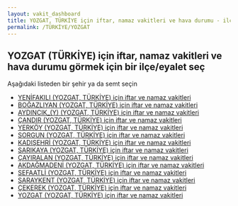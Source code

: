 ```yaml
---
layout: vakit_dashboard
title: YOZGAT, TÜRKİYE için iftar, namaz vakitleri ve hava durumu - ilçe/eyalet seç
permalink: /TÜRKİYE/YOZGAT
---
```


## YOZGAT (TÜRKİYE) için iftar, namaz vakitleri ve hava durumu  görmek için bir ilçe/eyalet seç

Aşağıdaki listeden bir şehir ya da semt seçin

* [YENİFAKILI (YOZGAT, TÜRKİYE) için iftar ve namaz vakitleri](/TÜRKİYE/YOZGAT/YENİFAKILI)
* [BOĞAZLIYAN (YOZGAT, TÜRKİYE) için iftar ve namaz vakitleri](/TÜRKİYE/YOZGAT/BOĞAZLIYAN)
* [AYDINCIK_(Y) (YOZGAT, TÜRKİYE) için iftar ve namaz vakitleri](/TÜRKİYE/YOZGAT/AYDINCIK_(Y))
* [ÇANDIR (YOZGAT, TÜRKİYE) için iftar ve namaz vakitleri](/TÜRKİYE/YOZGAT/ÇANDIR)
* [YERKÖY (YOZGAT, TÜRKİYE) için iftar ve namaz vakitleri](/TÜRKİYE/YOZGAT/YERKÖY)
* [SORGUN (YOZGAT, TÜRKİYE) için iftar ve namaz vakitleri](/TÜRKİYE/YOZGAT/SORGUN)
* [KADIŞEHRİ (YOZGAT, TÜRKİYE) için iftar ve namaz vakitleri](/TÜRKİYE/YOZGAT/KADIŞEHRİ)
* [SARIKAYA (YOZGAT, TÜRKİYE) için iftar ve namaz vakitleri](/TÜRKİYE/YOZGAT/SARIKAYA)
* [ÇAYIRALAN (YOZGAT, TÜRKİYE) için iftar ve namaz vakitleri](/TÜRKİYE/YOZGAT/ÇAYIRALAN)
* [AKDAĞMADENİ (YOZGAT, TÜRKİYE) için iftar ve namaz vakitleri](/TÜRKİYE/YOZGAT/AKDAĞMADENİ)
* [SEFAATLİ (YOZGAT, TÜRKİYE) için iftar ve namaz vakitleri](/TÜRKİYE/YOZGAT/SEFAATLİ)
* [SARAYKENT (YOZGAT, TÜRKİYE) için iftar ve namaz vakitleri](/TÜRKİYE/YOZGAT/SARAYKENT)
* [ÇEKEREK (YOZGAT, TÜRKİYE) için iftar ve namaz vakitleri](/TÜRKİYE/YOZGAT/ÇEKEREK)
* [YOZGAT (YOZGAT, TÜRKİYE) için iftar ve namaz vakitleri](/TÜRKİYE/YOZGAT/YOZGAT)

<script type="text/javascript">
  var GLOBAL_COUNTRY = 'TÜRKİYE';
  var GLOBAL_CITY = 'YOZGAT';
  var GLOBAL_STATE = 'YOZGAT';
</script>
